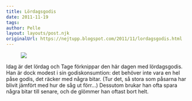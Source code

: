 ```yaml
---
title: Lördagsgodis
date: 2011-11-19
tags: 	
author: Pelle
layout: layouts/post.njk
originalUrl: https://nejtupp.blogspot.com/2011/11/lordagsgodis.html
---
```




<figure>
	<img src="../../../img/2011/11/Hemmakring-_MG_9025.jpg">
</figure>

Idag är det lördag och Tage förknippar den här dagen med lördagsgodis. Han är dock modest i sin godiskonsumtion: det behöver inte vara en hel påse godis, det räcker med några bitar. (Tur det, så stora som påsarna har blivit jämfört med hur de såg ut förr...) Dessutom brukar han ofta spara några bitar till senare, och de glömmer han oftast bort helt.
